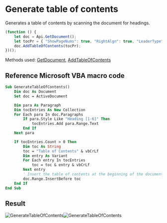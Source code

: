 # Generate table of contents

Generates a table of contents by scanning the document for headings.

<!-- This code snippet is shown in the screenshot. -->

<!-- eslint-skip -->

```ts
(function () {
    let doc = Api.GetDocument();
    let tocPr = { "ShowPageNums": true, "RightAlgn": true, "LeaderType": "underline", "FormatAsLinks": true, "BuildFrom": { "OutlineLvls": 10 }, "TocStyle": "modern" };
    doc.AddTableOfContents(tocPr);
})();
```

Methods used: [GetDocument](/docs/office-api/usage-api/text-document-api/Api/Methods/GetDocument.md),
[AddTableOfContents](/docs/office-api/usage-api/text-document-api/ApiDocument/Methods/AddTableOfContents.md)

## Reference Microsoft VBA macro code

<!-- code generated with AI -->

```vb
Sub GenerateTableOfContents()
    Dim doc As Document
    Set doc = ActiveDocument

    Dim para As Paragraph
    Dim tocEntries As New Collection
    For Each para In doc.Paragraphs
        If para.Style Like "Heading [1-6]" Then
            tocEntries.Add para.Range.Text
        End If
    Next para

    If tocEntries.Count > 0 Then
        Dim toc As String
        toc = "Table of Contents" & vbCrLf
        Dim entry As Variant
        For Each entry In tocEntries
            toc = toc & entry & vbCrLf
        Next entry
        ' Insert the table of contents at the beginning of the document
        doc.Range.InsertBefore toc
    End If
End Sub
```

## Result

![GenerateTableOfContents](/assets/images/plugins/generate-table-of-contents.png#gh-light-mode-only)![GenerateTableOfContents](/assets/images/plugins/generate-table-of-contents.dark.png#gh-dark-mode-only)
